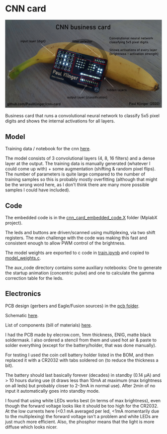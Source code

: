 # CNN card

[![](video_link_image.jpg)](https://youtu.be/wtxGkK6LNEg "Project video")

Business card that runs a convolutional neural network to classify 5x5 pixel digits and shows the internal activations for all layers.



## Model
Training data / notebook for the cnn [here](https://github.com/PaulKlinger/cnn_card/blob/master/cnn).

The model consists of 3 convolutional layers (4, 8, 16 filters) and a dense layer at the output. The training data is manually generated (whatever I could come up with) + some augmentation (shifting & random pixel flips). The number of parameters is quite large compared to the number of training samples so this is probably mostly overfitting (although that might be the wrong word here, as I don't think there are many more possible samples I could have included).


## Code
The embedded code is in the [cnn_card_embedded_code.X](https://github.com/PaulKlinger/cnn_card/tree/master/cnn_card_embedded_code.X) folder (MplabX project).

The leds and buttons are driven/scanned using multiplexing, via two shift registers. The main challenge with the code was making this fast and consistent enough to allow PWM control of the brightness.

The model weights are exported to c code in [train.ipynb](https://github.com/PaulKlinger/cnn_card/blob/master/cnn/train.ipynb) and copied to [model_weights.c](https://github.com/PaulKlinger/cnn_card/blob/master/cnn_card_embedded_code.X/model_weights.c).

The aux_code directory contains some auxiliary notebooks: One to generate the startup animation (concentric pulse) and one to calculate the gamma correction table for the leds.


## Electronics
PCB design (gerbers and Eagle/Fusion sources) in the [pcb folder](https://github.com/PaulKlinger/cnn_card/tree/master/pcb).

Schematic [here](https://github.com/PaulKlinger/cnn_card/blob/master/pcb/schematic.pdf).

List of components (bill of materials) [here](https://github.com/PaulKlinger/cnn_card/blob/master/pcb/bom.csv).

I had the PCB made by elecrow.com, 1mm thickness, ENIG, matte black soldermask. I also ordered a stencil from them and used hot air & paste to solder everything (except for the battery/holder, that was done manually).

For testing I used the coin cell battery holder listed in the BOM, and then replaced it with a CR2032 with tabs soldered on (to reduce the thickness a bit).

The battery should last basically forever (decades) in standby (0.14 µA) and > 10 hours during use (it draws less than 10mA at maximum (max brightness on all leds) but probably closer to 2-3mA in normal use). After 2min of no input it automatically goes into standby mode.

I found that using white LEDs works best (in terms of max brightness), even though the forward voltage looks like it should be too high for the CR2032. At the low currents here (<0.1 mA averaged per led, <1mA momentarily due to the multiplexing) the forward voltage isn't a problem and white LEDs are just much more efficient. Also, the phosphor means that the light is more diffuse which looks nicer.
